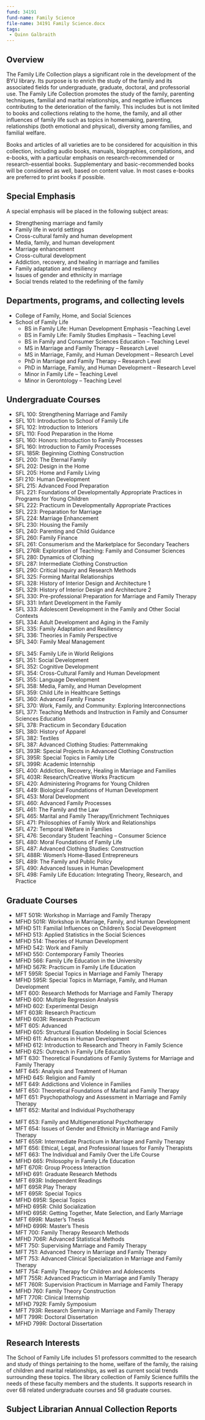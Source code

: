 ```yaml
---
fund: 34191
fund-name: Family Science
file-name: 34191 Family Science.docx
tags:
 - Quinn Galbraith
---
```


## Overview

The Family Life Collection plays a significant role in the development of the BYU library. Its purpose is to enrich the study of the family and its associated fields for undergraduate, graduate, doctoral, and professorial use. The Family Life Collection promotes the study of the family, parenting techniques, familial and marital relationships, and negative influences contributing to the deterioration of the family. This includes but is not limited to books and collections relating to the home, the family, and all other influences of family life such as topics in homemaking, parenting, relationships (both emotional and physical), diversity among families, and familial welfare.

Books and articles of all varieties are to be considered for acquisition in this collection, including audio books, manuals, biographies, compilations, and e-books, with a particular emphasis on research-recommended or research-essential books. Supplementary and basic-recommended books will be considered as well, based on content value. In most cases e-books are preferred to print books if possible.

## Special Emphasis

A special emphasis will be placed in the following subject areas:

- Strengthening marriage and family
- Family life in world settings
- Cross-cultural family and human development
- Media, family, and human development
- Marriage enhancement
- Cross-cultural development
- Addiction, recovery, and healing in marriage and families
- Family adaptation and resiliency
- Issues of gender and ethnicity in marriage
- Social trends related to the redefining of the family

## Departments, programs, and collecting levels

- College of Family, Home, and Social Sciences
- School of Family Life
    - BS in Family Life: Human Development Emphasis –Teaching Level
    - BS in Family Life: Family Studies Emphasis – Teaching Level
    - BS in Family and Consumer Sciences Education – Teaching Level
    - MS in Marriage and Family Therapy – Research Level
    - MS in Marriage, Family, and Human Development – Research Level
    - PhD in Marriage and Family Therapy – Research Level
    - PhD in Marriage, Family, and Human Development – Research Level
    - Minor in Family Life – Teaching Level
    - Minor in Gerontology – Teaching Level

## Undergraduate Courses
<div class="col">
<ul>
	<li>SFL 100: Strengthening Marriage and Family</li>
	<li>SFL 101: Introduction to School of Family Life</li>
	<li>SFL 102: Introduction to Interiors</li>
	<li>SFL 110: Food Preparation in the Home</li>
	<li>SFL 160: Honors: Introduction to Family Processes</li>
	<li>SFL 160: Introduction to Family Processes</li>
	<li>SFL 185R: Beginning Clothing Construction</li>
	<li>SFL 200: The Eternal Family</li>
	<li>SFL 202: Design in the Home</li>
	<li>SFL 205: Home and Family Living</li>
	<li>SFl 210: Human Development</li>
	<li>SFL 215: Advanced Food Preparation</li>
	<li>SFL 221: Foundations of Developmentally Appropriate Practices in Programs for Young Children</li>
	<li>SFL 222: Practicum in Developmentally Appropriate Practices</li>
	<li>SFL 223: Preparation for Marriage</li>
	<li>SFL 224: Marriage Enhancement</li>
	<li>SFL 230: Housing the Family</li>
	<li>SFL 240: Parenting and Child Guidance</li>
	<li>SFL 260: Family Finance</li>
	<li>SFL 261: Consumerism and the Marketplace for Secondary Teachers</li>
	<li>SFL 276R: Exploration of Teaching: Family and Consumer Sciences</li>
	<li>SFL 280: Dynamics of Clothing</li>
	<li>SFL 287: Intermediate Clothing Construction</li>
	<li>SFL 290: Critical Inquiry and Research Methods</li>
	<li>SFL 325: Forming Marital Relationships</li>
	<li>SFL 328: History of Interior Design and Architecture 1</li>
	<li>SFL 329: History of Interior Design and Architecture 2</li>
	<li>SFL 330: Pre-professional Preparation for Marriage and Family Therapy</li>
	<li>SFL 331: Infant Development in the Family</li>
	<li>SFL 333: Adolescent Development in the Family and Other Social Contexts</li>
	<li>SFL 334: Adult Development and Aging in the Family</li>
	<li>SFL 335: Family Adaptation and Resiliency</li>
	<li>SFL 336: Theories in Family Perspective</li>
	<li>SFL 340: Family Meal Management</li>
</ul>


</div>

<div class="col">
<ul>
	<li>SFL 345: Family Life in World Religions</li>
	<li>SFL 351: Social Development</li>
	<li>SFL 352: Cognitive Development</li>
	<li>SFL 354: Cross-Cultural Family and Human Development</li>
	<li>SFL 355: Language Development</li>
	<li>SFL 358: Media, Family, and Human Development</li>
	<li>SFL 359: Child Life in Healthcare Settings</li>
	<li>SFL 360: Advanced Family Finance</li>
	<li>SFL 370: Work, Family, and Community: Exploring Interconnections</li>
	<li>SFL 377: Teaching Methods and Instruction in Family and Consumer Sciences Education</li>
	<li>SFL 378: Practicum in Secondary Education</li>
	<li>SFL 380: History of Apparel</li>
	<li>SFL 382: Textiles</li>
	<li>SFL 387: Advanced Clothing Studies: Patternmaking</li>
	<li>SFL 393R: Special Projects in Advanced Clothing Construction</li>
	<li>SFL 395R: Special Topics in Family Life</li>
	<li>SFL 399R: Academic Internship</li>
	<li>SFL 400: Addiction, Recovery, Healing in Marriage and Families</li>
	<li>SFL 403R: Research/Creative Works Practicum</li>
	<li>SFL 420: Administering Programs for Young Children</li>
	<li>SFL 449: Biological Foundations of Human Development</li>
	<li>SFL 453: Moral Development</li>
	<li>SFL 460: Advanced Family Processes</li>
	<li>SFL 461: The Family and the Law</li>
	<li>SFL 465: Marital and Family Therapy/Enrichment Techniques</li>
	<li>SFL 471: Philosophies of Family Work and Relationships</li>
	<li>SFL 472: Temporal Welfare in Families</li>
	<li>SFL 476: Secondary Student Teaching – Consumer Science</li>
	<li>SFL 480: Moral Foundations of Family Life</li>
	<li>SFL 487: Advanced Clothing Studies: Construction</li>
	<li>SFL 488R: Women’s Home-Based Entrepreneurs</li>
	<li>SFL 489: The Family and Public Policy</li>
	<li>SFL 490: Advanced Issues in Human Development</li>
	<li>SFL 498: Family Life Education: Integrating Theory, Research, and Practice</li>
</ul>

</div>

## Graduate Courses

<div class="col">
<ul>
	<li>MFT 501R: Workshop in Marriage and Family Therapy</li>
	<li>MFHD 501R: Workshop in Marriage, Family, and Human Development</li>
	<li>MFHD 511: Familial Influences on Children’s Social Development</li>
	<li>MFHD 513: Applied Statistics in the Social Sciences</li>
	<li>MFHD 514: Theories of Human Development</li>
	<li>MFHD 542: Work and Family</li>
	<li>MFHD 550: Contemporary Family Theories</li>
	<li>MFHD 566: Family Life Education in the University</li>
	<li>MFHD 567R: Practicum in Family Life Education</li>
	<li>MFT 595R: Special Topics in Marriage and Family Therapy</li>
	<li>MFHD 595R: Special Topics in Marriage, Family, and Human Development</li>
	<li>MFT 600: Research Methods for Marriage and Family Therapy</li>
	<li>MFHD 600: Multiple Regression Analysis</li>
	<li>MFHD 602: Experimental Design</li>
	<li>MFT 603R: Research Practicum</li>
	<li>MFHD 603R: Research Practicum</li>
	<li>MFT 605: Advanced </li>
	<li>MFHD 605: Structural Equation Modeling in Social Sciences</li>
	<li>MFHD 611: Advances in Human Development</li>
	<li>MFHD 612: Introduction to Research and Theory in Family Science</li>
	<li>MFHD 625: Outreach in Family Life Education</li>
	<li>MFT 630: Theoretical Foundations of Family Systems for Marriage and Family Therapy</li>
	<li>MFT 645: Analysis and Treatment of Human</li>
	<li>MFHD 645: Religion and Family</li>
	<li>MFT 649: Addictions and Violence in Families</li>
	<li>MFT 650: Theoretical Foundations of Marital and Family Therapy</li>
	<li>MFT 651: Psychopathology and Assessment in Marriage and Family Therapy</li>
	<li>MFT 652: Marital and Individual Psychotherapy</li>
</ul>

</div>

<div class="col">
<ul>
	<li>MFT 653: Family and Multigenerational Psychotherapy</li>
	<li>MFT 654: Issues of Gender and Ethnicity in Marriage and Family Therapy</li>
	<li>MFT 655R: Intermediate Practicum in Marriage and Family Therapy</li>
	<li>MFT 656: Ethical, Legal, and Professional Issues for Family Therapists</li>
	<li>MFT 663: The Individual and Family Over the Life Course</li>
	<li>MFHD 665: Philosophy in Family Life Education</li>
	<li>MFT 670R: Group Process Interaction</li>
	<li>MFHD 691: Graduate Research Methods</li>
	<li>MFT 693R: Independent Readings</li>
	<li>MFT 695R Play Therapy</li>
	<li>MFT 695R: Special Topics</li>
	<li>MFHD 695R: Special Topics</li>
	<li>MFHD 695R: Child Socialization</li>
	<li>MFHD 695R: Getting Together, Mate Selection, and Early Marriage</li>
	<li>MFT 699R: Master’s Thesis</li>
	<li>MFHD 699R: Master’s Thesis</li>
	<li>MFT 700: Family Therapy Research Methods</li>
	<li>MFHD 706R: Advanced Statistical Methods</li>
	<li>MFT 750: Supervising Marriage and Family Therapy</li>
	<li>MFT 751: Advanced Theory in Marriage and Family Therapy</li>
	<li>MFT 753: Advanced Clinical Specialization in Marriage and Family Therapy</li>
	<li>MFT 754: Family Therapy for Children and Adolescents</li>
	<li>MFT 755R: Advanced Practicum in Marriage and Family Therapy</li>
	<li>MFT 760R: Supervision Practicum in Marriage and Family Therapy</li>
	<li>MFHD 760: Family Theory Construction</li>
	<li>MFT 770R: Clinical Internship</li>
	<li>MFHD 792R: Family Symposium</li>
	<li>MFT 793R: Research Seminary in Marriage and Family Therapy</li>
	<li>MFT 799R: Doctoral Dissertation</li>
	<li>MFHD 799R: Doctoral Dissertation</li>
</ul>

</div>

## Research Interests

The School of Family Life includes 51 professors committed to the research and study of things pertaining to the home, welfare of the family, the raising of children and marital relationships, as well as current social trends surrounding these topics. The library collection of Family Science fulfills the needs of these faculty members and the students. It supports research in over 68 related undergraduate courses and 58 graduate courses.

## Subject Librarian Annual Collection Reports
